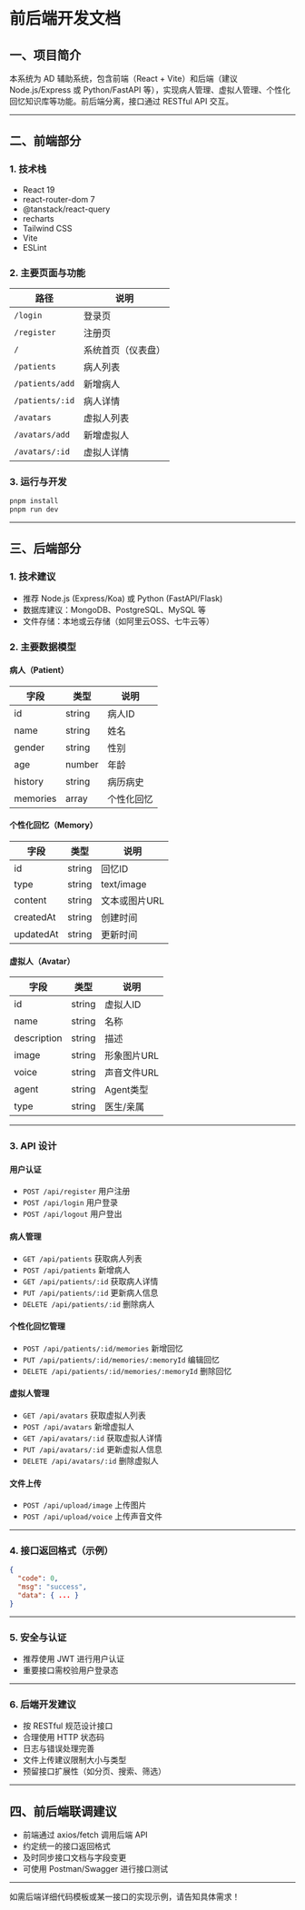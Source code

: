 # 前后端开发文档

## 一、项目简介

本系统为 AD 辅助系统，包含前端（React + Vite）和后端（建议 Node.js/Express 或 Python/FastAPI 等），实现病人管理、虚拟人管理、个性化回忆知识库等功能。前后端分离，接口通过 RESTful API 交互。

---

## 二、前端部分

### 1. 技术栈

- React 19
- react-router-dom 7
- @tanstack/react-query
- recharts
- Tailwind CSS
- Vite
- ESLint

### 2. 主要页面与功能

| 路径                | 说明                     |
|---------------------|--------------------------|
| `/login`            | 登录页                   |
| `/register`         | 注册页                   |
| `/`                 | 系统首页（仪表盘）       |
| `/patients`         | 病人列表                 |
| `/patients/add`     | 新增病人                 |
| `/patients/:id`     | 病人详情                 |
| `/avatars`          | 虚拟人列表               |
| `/avatars/add`      | 新增虚拟人               |
| `/avatars/:id`      | 虚拟人详情               |

### 3. 运行与开发

```bash
pnpm install
pnpm run dev
```

---

## 三、后端部分

### 1. 技术建议

- 推荐 Node.js (Express/Koa) 或 Python (FastAPI/Flask)
- 数据库建议：MongoDB、PostgreSQL、MySQL 等
- 文件存储：本地或云存储（如阿里云OSS、七牛云等）

### 2. 主要数据模型

#### 病人（Patient）

| 字段         | 类型     | 说明         |
|--------------|----------|--------------|
| id           | string   | 病人ID       |
| name         | string   | 姓名         |
| gender       | string   | 性别         |
| age          | number   | 年龄         |
| history      | string   | 病历病史     |
| memories     | array    | 个性化回忆   |

#### 个性化回忆（Memory）

| 字段         | 类型     | 说明         |
|--------------|----------|--------------|
| id           | string   | 回忆ID       |
| type         | string   | text/image   |
| content      | string   | 文本或图片URL|
| createdAt    | string   | 创建时间     |
| updatedAt    | string   | 更新时间     |

#### 虚拟人（Avatar）

| 字段         | 类型     | 说明         |
|--------------|----------|--------------|
| id           | string   | 虚拟人ID     |
| name         | string   | 名称         |
| description  | string   | 描述         |
| image        | string   | 形象图片URL  |
| voice        | string   | 声音文件URL  |
| agent        | string   | Agent类型    |
| type         | string   | 医生/亲属    |

---

### 3. API 设计

#### 用户认证

- `POST /api/register` 用户注册
- `POST /api/login` 用户登录
- `POST /api/logout` 用户登出

#### 病人管理

- `GET /api/patients` 获取病人列表
- `POST /api/patients` 新增病人
- `GET /api/patients/:id` 获取病人详情
- `PUT /api/patients/:id` 更新病人信息
- `DELETE /api/patients/:id` 删除病人

#### 个性化回忆管理

- `POST /api/patients/:id/memories` 新增回忆
- `PUT /api/patients/:id/memories/:memoryId` 编辑回忆
- `DELETE /api/patients/:id/memories/:memoryId` 删除回忆

#### 虚拟人管理

- `GET /api/avatars` 获取虚拟人列表
- `POST /api/avatars` 新增虚拟人
- `GET /api/avatars/:id` 获取虚拟人详情
- `PUT /api/avatars/:id` 更新虚拟人信息
- `DELETE /api/avatars/:id` 删除虚拟人

#### 文件上传

- `POST /api/upload/image` 上传图片
- `POST /api/upload/voice` 上传声音文件

---

### 4. 接口返回格式（示例）

```json
{
  "code": 0,
  "msg": "success",
  "data": { ... }
}
```

---

### 5. 安全与认证

- 推荐使用 JWT 进行用户认证
- 重要接口需校验用户登录态

---

### 6. 后端开发建议

- 按 RESTful 规范设计接口
- 合理使用 HTTP 状态码
- 日志与错误处理完善
- 文件上传建议限制大小与类型
- 预留接口扩展性（如分页、搜索、筛选）

---

## 四、前后端联调建议

- 前端通过 axios/fetch 调用后端 API
- 约定统一的接口返回格式
- 及时同步接口文档与字段变更
- 可使用 Postman/Swagger 进行接口测试

---

如需后端详细代码模板或某一接口的实现示例，请告知具体需求！ 